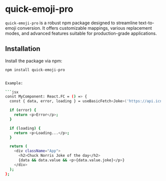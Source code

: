 # quick-emoji-pro

`quick-emoji-pro` is a robust npm package designed to streamline text-to-emoji conversion. It offers customizable mappings, various replacement modes, and advanced features suitable for production-grade applications.

## Installation

Install the package via npm:

```bash
npm install quick-emoji-pro


Example:

```jsx
const MyComponent: React.FC = () => {
  const { data, error, loading } = useBasicFetch<Joke>('https://api.icndb.com/jokes/random', 2000);

  if (error) {
    return <p>Error</p>;
  }

  if (loading) {
    return <p>Loading...</p>;
  }

  return (
    <div className="App">
      <h2>Chuck Norris Joke of the day</h2>
      {data && data.value && <p>{data.value.joke}</p>}
    </div>
  );
};
```
